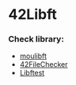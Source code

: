 # 42Libft
 ### Check library:
* [moulibft](https://moulibft.com/)
* [42FileChecker]( https://github.com/artmalini/42FileChecker)
* [Libftest]( https://github.com/jtoty/Libftest)
